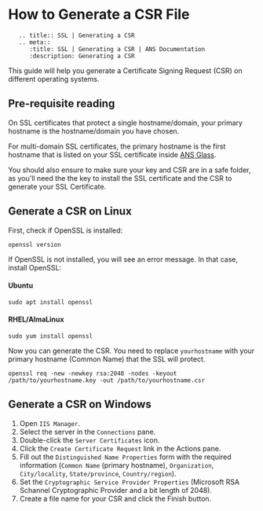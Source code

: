 # How to Generate a CSR File

```eval_rst
   .. title:: SSL | Generating a CSR
   .. meta::
      :title: SSL | Generating a CSR | ANS Documentation
      :description: Generating a CSR
```
This guide will help you generate a Certificate Signing Request (CSR) on different operating systems.

## Pre-requisite reading

On SSL certificates that protect a single hostname/domain, your primary hostname is the hostname/domain you have chosen.

For multi-domain SSL certificates, the primary hostname is the first hostname that
is listed on your SSL certificate inside [ANS Glass](https://portal.ans.co.uk/ssl/index.php).

You should also ensure to make sure your key and CSR are in a safe folder, as you'll need the the key
to install the SSL certificate and the CSR to generate your SSL Certificate.

## Generate a CSR on Linux

First, check if OpenSSL is installed:

```shell
openssl version
```

If OpenSSL is not installed, you will see an error message. In that case, install OpenSSL:

#### Ubuntu

```shell
sudo apt install openssl
```

#### RHEL/AlmaLinux

```shell
sudo yum install openssl
```

Now you can generate the CSR. You need to replace `yourhostname` with your primary hostname (Common Name)
that the SSL will protect.

```shell
openssl req -new -newkey rsa:2048 -nodes -keyout /path/to/yourhostname.key -out /path/to/yourhostname.csr
```

## Generate a CSR on Windows

1. Open `IIS Manager`.
1. Select the server in the `Connections` pane.
1. Double-click the `Server Certificates` icon.
1. Click the `Create Certificate Request` link in the Actions pane.
1. Fill out the `Distinguished Name Properties` form with the required information (`Common Name` (primary hostname), `Organization`, `City/locality`, `State/province`, `Country/region`).
1. Set the `Cryptographic Service Provider Properties` (Microsoft RSA Schannel Cryptographic Provider and a bit length of 2048).
1. Create a file name for your CSR and click the Finish button.
